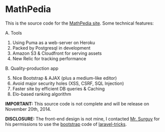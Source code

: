 # MathPedia

This is the source code for the [MathPedia site](http://www.mathpedia.vn/). Some technical features:

A. Tools

1. Using Puma as a web-server on Heroku
2. Packed by Postgresql in development
3. Amazon S3 & Cloudfront for serving assets
4. New Relic for tracking performance

B. Quality-production app

5. Nice Bootstrap & AJAX (plus a medium-like editor)
6. Avoid major security holes (XSS, CSRF, SQL Injection)
7. Faster site by efficient DB queries & Caching
8. Elo-based ranking algorithm


**IMPORTANT:** This source code is not complete and will be release on November 20th, 2014.

**DISCLOSURE:** The front-end design is not mine, I contacted [Mr. Surguy](https://twitter.com/msurguy) for his permissions to use the [bootstrap](http://getbootstrap.com/) code of [laravel-tricks](https://github.com/blackjack94/laravel-tricks/).